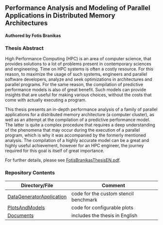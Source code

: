 ## Performance Analysis and Modeling of Parallel Applications in Distributed Memory Architectures

#### Authored by Fotis Branikas

### Thesis Abstract
High Performance Computing (HPC) is an area of computer science, that provides solutions to a lot of problems present in
contemporary sciences and engineering. Time on HPC systems is often a costly resource. For this reason, to maximize the
usage of such systems, engineers and parallel software developers, analyze and seek optimizations in architectures and
parallel programs. For the same reason, the compilation of predictive performance models is also of great benefit. Such
models can provide insights that are useful for making various choices, without the costs that come with actually
executing a program.

This thesis presents an in-depth performance analysis of a family of parallel applications for a distributed memory
architecture (a computer cluster), as well as an attempt at the compilation of a predictive performance model. The
latter is quite a complex
procedure that requires a deep understanding of the phenomena that may occur during the execution of a parallel program,
which is why it was accompanied by the formerly mentioned analysis. Τhe compilation of a highly accurate model can be a
great and highly useful achievement, however for an HPC engineer, the journey required for this goal is itself of great
importance.

For further details, please see [FotisBranikasThesisEN.pdf](Documents/FotisBranikasThesisEN.pdf).


### Repository Contents 

| Directory/File                                       | Comment                               |
|------------------------------------------------------|---------------------------------------|
| [DataGeneratorApplication](DataGeneratorApplication) | code for the custom stencil benchmark |
| [PlotsAndModels](PlotsAndModels)                     | code for configurable plots           |
| [Documents](Documents)                               | includes the thesis in English        |

